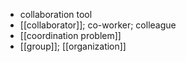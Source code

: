 - collaboration tool
- [[collaborator]]; co-worker; colleague
- [[coordination problem]]
- [[group]]; [[organization]]
